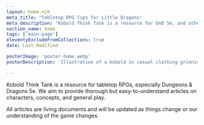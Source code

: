 ```yaml
---
layout: home.njk
meta_title: "Tabletop RPG Tips for Little Dragons"
meta_description: "Kobold Think Tank is a resource for DnD 5e, and other TTRPGs, with thorough but easy to understand articles on characters, concepts, and general play."
section_name: home
tags: ['main-page']
eleventyExcludeFromCollections: true
date: Last Modified

posterImage: 'poster-home.webp'
posterDescription: 'Illustration of a kobold in casual clothing grinning and flashing finger guns'

---
```


Kobold Think Tank is a resource for tabletop RPGs, especially Dungeons &amp; Dragons 5e. We aim to provide thorough but easy-to-understand articles on characters, concepts, and general play.

All articles are living documents and will be updated as things change or our understanding of the game changes.
